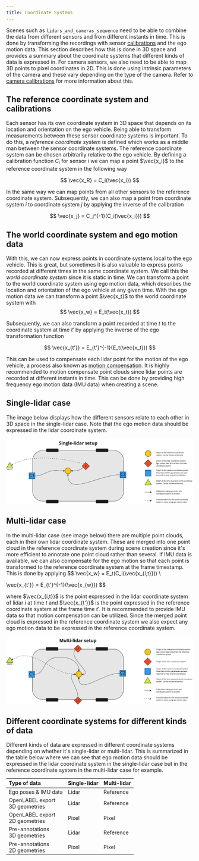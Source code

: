 ```yaml
---
title: Coordinate Systems
---
```


Scenes such as `lidars_and_cameras_sequence` need to be able to combine the data from different sensors and from
different instants in time. This is done by transforming the recordings with sensor [calibrations](calibrations/overview.mdx) and 
the ego motion data. This section describes how this is done in 3D space and provides a summary about the coordinate 
systems that different kinds of data is expressed in. For camera sensors, we also need to be able to map
3D points to pixel coordinates in 2D. This is done using intrinsic parameters of the camera and these vary depending
on the type of the camera. Refer to [camera calibrations](./calibrations/cameras-standard.md) for more information about this.

## The reference coordinate system and calibrations

Each sensor has its own coordinate system in 3D space that depends on its location and orientation on the ego vehicle.
Being able to transform measurements between these sensor coordinate systems is important. To do this, a _reference
coordinate system_ is defined which works as a middle man between the sensor coordinate systems. The reference coordinate 
system can be chosen arbitrarily relative to the ego vehicle. By defining a calibration function $C_i$ for sensor $i$ 
we can map a point $\vec{x_i}$ to the reference coordinate system in the following way

$$
\vec{x_R} = C_i(\vec{x_i})
$$

In the same way we can map points from all other sensors to the reference coordinate system. Subsequently, we can also
map a point from coordinate system $i$ to coordinate system $j$ by applying the inverse of the calibration

$$
\vec{x_j} = C_j^{-1}(C_i(\vec{x_i}))
$$

## The world coordinate system and ego motion data

With this, we can now express points in coordinate systems local to the ego vehicle. This is great, but sometimes it is 
also valuable to express points recorded at different times in the same coordinate system. We call this 
the _world coordinate system_ since it is static in time. We can transform a point to the world coordinate system using ego
motion data, which describes the location and orientation of the ego vehicle at any given time. With the ego motion data
we can transform a point $\vec{x_t}$ to the world coordinate system with
$$
\vec{x_w} = E_t(\vec{x_t})
$$

Subsequently, we can also transform a point recorded at time $t$ to the coordinate system at time $t'$ by applying the 
inverse of the ego transformation function

$$
\vec{x_{t'}} = E_{t'}^{-1}(E_t(\vec{x_t}))
$$

This can be used to compensate each lidar point for the motion of the ego vehicle, a process also known as 
[motion compensation](./scenes/lidars_with_imu_data.md). It is highly recommended to motion compensate point clouds
since lidar points are recorded at different instants in time. This can be done by providing high frequency ego motion 
data (IMU data) when creating a scene. 

## Single-lidar case

The image below displays how the different sensors relate to each other in 3D space in the single-lidar case. Note that 
the ego motion data should be expressed in the lidar coordinate system.


![Single lidar setup](../../static/img/single-lidar-setup.png)

## Multi-lidar case


In the multi-lidar case (see image below) there are multiple point clouds, each in their own lidar coordinate system.
These are merged into one point cloud in the reference coordinate system during scene creation since it's more efficient
to annotate one point cloud rather than several. If IMU data is available, we can also compensate for the ego motion so
that each point is transformed to the reference coordinate system at the frame timestamp. This is done by applying
$$
\vec{x_w} = E_t(C_i(\vec{x_{i,t}})) \\

\vec{x_{t'}} = E_{t'}^{-1}(\vec{x_{w}})
$$

where $\vec{x_{i,t}}$ is the point expressed in the lidar coordinate system of lidar $i$ at time $t$ and $\vec{x_{t'}}$ 
is the point expressed in the reference coordinate system at the frame time $t'$. It is recommended to provide IMU data 
so that motion compensation can be utilized. Since the merged point cloud is expressed in the reference coordinate 
system we also expect any ego motion data to be expressed in the reference coordinate system. 


![Multi-lidar setup](../../static/img/multi-lidar-setup.png)




## Different coordinate systems for different kinds of data

Different kinds of data are expressed in different coordinate systems depending on whether it's single-lidar or 
multi-lidar. This is summarized in the table below where we can see that ego motion data should be expressed
in the lidar coordinate system in the single-lidar case but in the reference coordinate system in the multi-lidar case
for example. 


| Type of data                        | Single-lidar     | Multi-lidar |
|:------------------------------------|:-----------------|:------------|
| Ego poses & IMU data                | Lidar            | Reference   |
| OpenLABEL export <br/>3D geometries | Lidar            | Reference   |
| OpenLABEL export <br/>2D geometries | Pixel            | Pixel       | 
| Pre-annotations <br/>3D geometries  | Lidar            | Reference   |
| Pre-annotations <br/>2D geometries  | Pixel            | Pixel       | 

